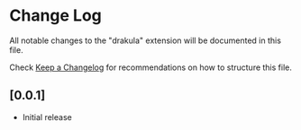 # Change Log

All notable changes to the "drakula" extension will be documented in this file.

Check [Keep a Changelog](http://keepachangelog.com/) for recommendations on how to structure this file.

## [0.0.1]

- Initial release
